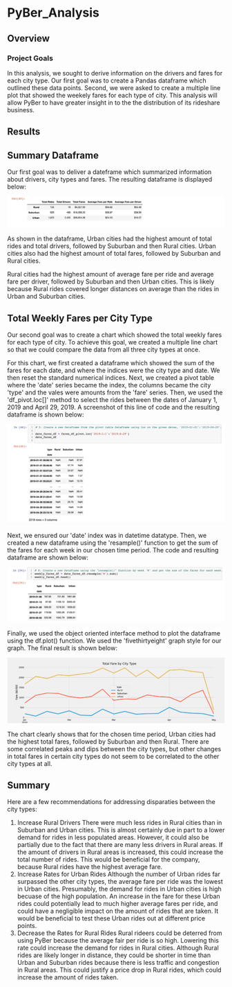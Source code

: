 # PyBer_Analysis
## Overview
### Project Goals
In this analysis, we sought to derive information on the drivers and fares for each city type. Our first goal was to create a Pandas dataframe which outlined these data points. Second, we were asked to create a multiple line plot that showed the weekely fares for each type of city. This analysis will allow PyBer to have greater insight in to the the distribution of its rideshare business. 

## Results
## Summary Dataframe
Our first goal was to deliver a dateframe which summarized information about drivers, city types and fares. The resulting dataframe is displayed below:

![Summary Dataframe](/analysis/pyber_summary_df.png)

As shown in the dataframe, Urban cities had the highest amount of total rides and total drivers, followed by Suburban and then Rural cities. Urban cities also had the highest amount of total fares, followed by Suburban and Rural cities. 

Rural cities had the highest amount of average fare per ride and average fare per driver, followed by Suburban and then Urban cities. This is likely because Rural rides covered longer distances on average than the rides in Urban and Suburban cities. 

## Total Weekly Fares per City Type
Our second goal was to create a chart which showed the total weekly fares for each type of city. To achieve this goal, we created a multiple line chart so that we could compare the data from all three city types at once. 

For this chart, we first created a dataframe which showed the sum of the fares for each date, and where the indices were the city type and date. We then reset the standard numerical indices. Next, we created a pivot table where the 'date' series became the index, the columns became the city 'type' and the vales were amounts from the 'fare' series. Then, we used the 'df_pivot.loc[]' method to select the rides between the dates of January 1, 2019 and April 29, 2019. A screenshot of this line of code and the resulting dataframe is shown below:

![Loc DF](/analysis/loc_df.png)

Next, we ensured our 'date' index was in datetime datatype. Then, we created a new dataframe using the 'resample()' function to get the sum of the fares for each week in our chosen time period. The code and resulting dataframe are shown below: 

![Resample Dataframe](/analysis/resample_df.png)

Finally, we used the object oriented interface method to plot the dataframe using the df.plot() function. We used the 'fivethirtyeight' graph style for our graph. The final result is shown below:

![Line Chart](/analysis/PyBer_fare_summary.png)

The chart clearly shows that for the chosen time period, Urban cities had the highest total fares, followed by Suburban and then Rural. There are some correlated peaks and dips between the city types, but other changes in total fares in certain city types do not seem to be correlated to the other city types at all. 

## Summary
Here are a few recommendations for addressing disparaties between the city types: 
1. Increase Rural Drivers
There were much less rides in Rural cities than in Suburban and Urban cities. This is almost certainly due in part to a lower demand for rides in less populated areas. However, it could also be partially due to the fact that there are many less drivers in Rural areas. If the amount of drivers in Rural areas is increased, this could increase the total number of rides. This would be beneficial for the company, because Rural rides have the highest average fare. 
2. Increase Rates for Urban Rides
Although the number of Urban rides far surpassed the other city types, the average fare per ride was the lowest in Urban cities. Presumably, the demand for rides in Urban cities is high becuase of the high population. An increase in the fare for these Urban rides could potentially lead to much higher average fares per ride, and could have a negligible impact on the amount of rides that are taken. It would be beneficial to test these Urban rides out at different price points. 
3. Decrease the Rates for Rural Rides
Rural rideers could be deterred from using PyBer because the average fair per ride is so high. Lowering this rate could increase the demand for rides in Rural cities. Although Rural rides are likely longer in distance, they could be shorter in time than Urban and Suburban rides because there is less traffic and congestion in Rural areas. This could justify a price drop in Rural rides, which could increase the amount of rides taken. 
